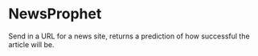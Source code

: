 # NewsProphet
Send in a URL for a news site, returns a prediction of how successful the article will be.
